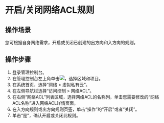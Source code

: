 # 开启/关闭网络ACL规则<a name="vpc_acl_0006"></a>

## 操作场景<a name="section66699152161428"></a>

您可根据自身网络需求，开启或关闭已创建的出方向和入方向的规则。

## 操作步骤<a name="section25103352161542"></a>

1.  登录管理控制台。
2.  在管理控制台左上角单击![](figures/icon-region.png)，选择区域和项目。
3.  在系统首页，选择“网络 \> 虚拟私有云”。
4.  在左侧导航栏选择“访问控制 \> 网络ACL”。
5.  在右侧“网络ACL”列表区域，选择网络ACL的名称列，单击您需要修改的“网络ACL名称”进入网络ACL详情页面。
6.  在入方向规则或出方向规则页签，单击“操作”的“开启”或者“关闭”。
7.  单击“是”，确认开启或关闭此规则。

